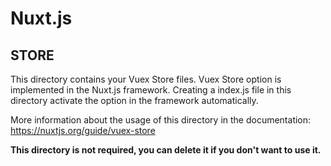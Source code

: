 # Nuxt.js

## STORE

This directory contains your Vuex Store files.
Vuex Store option is implemented in the Nuxt.js framework.
Creating a index.js file in this directory activate the option in the framework automatically.

More information about the usage of this directory in the documentation:
https://nuxtjs.org/guide/vuex-store

**This directory is not required, you can delete it if you don't want to use it.**
